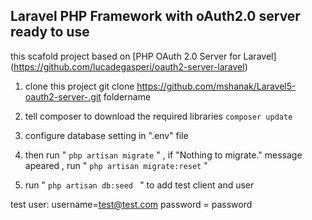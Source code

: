 ## Laravel PHP Framework with oAuth2.0 server ready to use

this scafold project based on [PHP OAuth 2.0 Server for Laravel] (https://github.com/lucadegasperi/oauth2-server-laravel)

1. clone this project 
 git clone https://github.com/mshanak/Laravel5-oauth2-server-.git foldername

2. tell composer to download the required libraries 
```composer update ```
3. configure database setting in ".env" file 
4. then run  " ``` php artisan migrate ``` " , if "Nothing to migrate." message apeared , run " ``` php artisan migrate:reset ``` "
5. run " ```php artisan db:seed ``` " to add test client and user

test user:
username=test@test.com
password = password